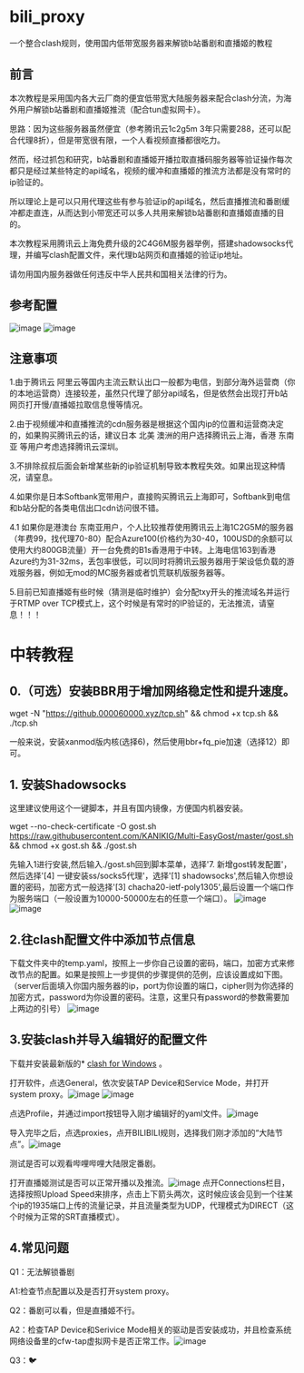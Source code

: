 # bili_proxy
一个整合clash规则，使用国内低带宽服务器来解锁b站番剧和直播姬的教程

## 前言

本次教程是采用国内各大云厂商的便宜低带宽大陆服务器来配合clash分流，为海外用户解锁b站番剧和直播姬推流（配合tun虚拟网卡）。

思路：因为这些服务器虽然便宜（参考腾讯云1c2g5m 3年只需要288，还可以配合代理8折），但是带宽很有限，一个人看视频直播都很吃力。

然而，经过抓包和研究，b站番剧和直播姬开播拉取直播码服务器等验证操作每次都只是经过某些特定的api域名，视频的缓冲和直播姬的推流方法都是没有常时的ip验证的。

所以理论上是可以只用代理这些有参与验证ip的api域名，然后直播推流和番剧缓冲都走直连，从而达到小带宽还可以多人共用来解锁b站番剧和直播姬直播的目的。

本次教程采用腾讯云上海免费升级的2C4G6M服务器举例，搭建shadowsocks代理，并编写clash配置文件，来代理b站网页和直播姬的验证ip地址。

请勿用国内服务器做任何违反中华人民共和国相关法律的行为。

## 参考配置


![image](https://user-images.githubusercontent.com/47912037/114272259-d0741480-9a58-11eb-837a-f5030301f8f5.png)
![image](https://user-images.githubusercontent.com/47912037/114272260-d23dd800-9a58-11eb-9809-29de68a7bd52.png)

## 注意事项

1.由于腾讯云 阿里云等国内主流云默认出口一般都为电信，到部分海外运营商（你的本地运营商）连接较差，虽然只代理了部分api域名，但是依然会出现打开b站网页打开慢/直播姬拉取信息慢等情况。

2.由于视频缓冲和直播推流的cdn服务器是根据这个国内ip的位置和运营商决定的，如果购买腾讯云的话，建议日本 北美 澳洲的用户选择腾讯云上海，香港 东南亚 等用户考虑选择腾讯云深圳。

3.不排除叔叔后面会新增某些新的ip验证机制导致本教程失效。如果出现这种情况，请窒息。

4.如果你是日本Softbank宽带用户，直接购买腾讯云上海即可，Softbank到电信和b站分配的各类电信出口cdn访问很不错。

4.1 如果你是港澳台 东南亚用户，个人比较推荐使用腾讯云上海1C2G5M的服务器（年费99，找代理70-80）配合Azure100(价格约为30-40，100USD的余额可以使用大约800GB流量）开一台免费的B1s香港用于中转。上海电信163到香港Azure约为31-32ms，丢包率很低，可以同时将腾讯云服务器用于架设低负载的游戏服务器，例如无mod的MC服务器或者饥荒联机版服务器等。

5.目前已知直播姬有些时候（猜测是临时维护）会分配txy开头的推流域名并运行于RTMP over TCP模式上，这个时候是有常时的IP验证的，无法推流，请窒息！！！
# 中转教程


## 0.（可选）安装BBR用于增加网络稳定性和提升速度。


wget -N "https://github.000060000.xyz/tcp.sh" && chmod +x tcp.sh && ./tcp.sh

一般来说，安装xanmod版内核(选择6)，然后使用bbr+fq_pie加速（选择12）即可。

## 1.	安装Shadowsocks

这里建议使用这个一键脚本，并且有国内镜像，方便国内机器安装。

wget --no-check-certificate -O gost.sh https://raw.githubusercontent.com/KANIKIG/Multi-EasyGost/master/gost.sh && chmod +x gost.sh && ./gost.sh

先输入1进行安装,然后输入./gost.sh回到脚本菜单，选择'7. 新增gost转发配置'，然后选择'[4] 一键安装ss/socks5代理'，选择'[1] shadowsocks',然后输入你想设置的密码，加密方式一般选择'[3] chacha20-ietf-poly1305',最后设置一个端口作为服务端口（一般设置为10000-50000左右的任意一个端口）。
![image](https://user-images.githubusercontent.com/47912037/120561523-08d81380-c448-11eb-8c33-b9ee349a3086.png)
![image](https://user-images.githubusercontent.com/47912037/120561532-0e355e00-c448-11eb-87b1-4b9773735831.png)

## 2.往clash配置文件中添加节点信息

下载文件夹中的temp.yaml，按照上一步你自己设置的密码，端口，加密方式来修改节点的配置。如果是按照上一步提供的步骤提供的范例，应该设置成如下图。（server后面填入你国内服务器的ip，port为你设置的端口，cipher则为你选择的加密方式，password为你设置的密码。注意，这里只有password的参数需要加上两边的引号）
![image](https://user-images.githubusercontent.com/47912037/120562330-881a1700-c449-11eb-9c40-1300c51a1588.png)

## 3.安装clash并导入编辑好的配置文件

下载并安装最新版的*   [clash for Windows](https://github.com/Fndroid/clash_for_windows_pkg/releases) 。

打开软件，点选General，依次安装TAP Device和Service Mode，并打开system proxy。![image](https://user-images.githubusercontent.com/47912037/120676642-9748a580-c4d9-11eb-899b-e8b1e0167437.png)
![image](https://user-images.githubusercontent.com/47912037/120676708-a9c2df00-c4d9-11eb-931b-e943ccb99405.png)

点选Profile，并通过import按钮导入刚才编辑好的yaml文件。![image](https://user-images.githubusercontent.com/47912037/120676876-d37c0600-c4d9-11eb-8a98-a108d85cd7ce.png)

导入完毕之后，点选proxies，点开BILIBILI规则，选择我们刚才添加的“大陆节点”。![image](https://user-images.githubusercontent.com/47912037/120677038-02927780-c4da-11eb-9521-e0cc57c21128.png)

测试是否可以观看哔哩哔哩大陆限定番剧。

打开直播姬测试是否可以正常开播以及推流。![image](https://user-images.githubusercontent.com/47912037/120677357-543b0200-c4da-11eb-8d5f-67e7e532293b.png)
点开Connections栏目，选择按照Upload Speed来排序，点击上下箭头两次，这时候应该会见到一个往某个ip的1935端口上传的流量记录，并且流量类型为UDP，代理模式为DIRECT（这个时候为正常的SRT直播模式）。

## 4.常见问题
Q1：无法解锁番剧

A1:检查节点配置以及是否打开system proxy。

Q2：番剧可以看，但是直播姬不行。

A2：检查TAP Device和Serivice Mode相关的驱动是否安装成功，并且检查系统网络设备里的cfw-tap虚拟网卡是否正常工作。![image](https://user-images.githubusercontent.com/47912037/120677819-d1667700-c4da-11eb-808d-bf0eca51ca02.png)

Q3：🐦














